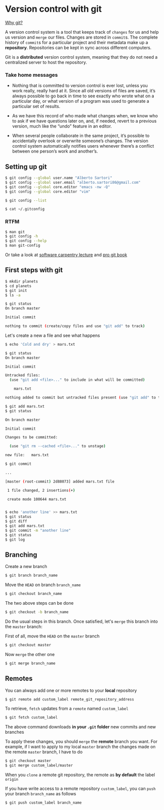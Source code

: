

# Version control with git

[Why git?](http://phdcomics.com/comics/archive.php?comicid=1531)

A version control system is a tool that keeps track of `changes` for
us and help us version and `merge` our files. Changes are stored in
`commit`s. The complete history of `commit`s for a particular project
and their metadata make up a **repository**. Repositories can be kept in
sync across different computers.

Git is a **distributed** version control system, meaning that they do
not need a centralized server to host the repository.

### Take home messages

- Nothing that is committed to version control is ever lost, unless
  you work really, really hard at it. Since all old versions of files
  are saved, it’s always possible to go back in time to see exactly
  who wrote what on a particular day, or what version of a program was
  used to generate a particular set of results.

- As we have this record of who made what changes when, we know who to
  ask if we have questions later on, and, if needed, revert to a
  previous version, much like the “undo” feature in an editor.

- When several people collaborate in the same project, it’s possible
  to accidentally overlook or overwrite someone’s changes. The version
  control system automatically notifies users whenever there’s a
  conflict between one person’s work and another’s.


## Setting up git

```bash
$ git config --global user.name "Alberto Sartori"
$ git config --global user.email "alberto.sartori86@gmail.com"
$ git config --global core.editor "emacs -nw -Q"
$ git config --global core.editor "vim"

$ git config --list

$ cat ~/.gitconfig
```

### RTFM

```bash
$ man git
$ git config -h
$ git config --help
$ man git-config
```

Or take a look at [software carpentry lecture](http://swcarpentry.github.io/git-novice/) and [pro git book](https://git-scm.com/book/en/v2) 

## First steps with git

```bash
$ mkdir planets
$ cd planets
$ git init
$ ls -a
```
```bash
$ git status
On branch master

Initial commit

nothing to commit (create/copy files and use "git add" to track)
```
Let's create a new a file and see what happens

```bash
$ echo 'Cold and dry' > mars.txt
```
```bash
$ git status
On branch master

Initial commit

Untracked files:
  (use "git add <file>..." to include in what will be committed)

	mars.txt

nothing added to commit but untracked files present (use "git add" to track)
```
```bash
$ git add mars.txt 
$ git status

On branch master

Initial commit

Changes to be committed:

  (use "git rm --cached <file>..." to unstage)

new file:   mars.txt

```

```bash
$ git commit

...

[master (root-commit) 2d88073] added mars.txt file

 1 file changed, 2 insertions(+)

 create mode 100644 mars.txt

```

```bash

$ echo 'another line' >> mars.txt
$ git status
$ git diff
$ git add mars.txt
$ git commit -m "another line"
$ git status
$ git log

```

## Branching

Create a new branch

```bash
$ git branch branch_name
```

Move the `HEAD` on branch `branch_name`

```bash
$ git checkout branch_name
```

The two above steps can be done

```bash
$ git checkout -b branch_name
```

Do the usual steps in this branch. Once satisfied, let's `merge` this branch into the `master` branch:

First of all, move the `HEAD` on the `master` branch

```bash
$ git checkout master
```

Now `merge` the other one

```bash
$ git merge branch_name
```

## Remotes

You can always add one or more remotes to your **local** repository

```bash
$ git remote add custom_label remote_git_repository_address
```

To retrieve, `fetch` updates from a `remote` named `custom_label`

```bash
$ git fetch custom_label
```

The above command downloads **in your `.git` folder** new commits and new branches

To apply these changes, you should `merge` the **remote** branch you want. For example, if I want to apply to my local `master` branch the changes made on the remote `master` branch, I have to do

```bash
$ git checkout master
$ git merge custom_label/master
```

When you `clone` a remote git repository, the remote as **by default** the label `origin`

If you have write access to a remote repository `custom_label`, you can `push` your branch `branch_name` as follows

```bash
$ git push custom_label branch_name
```







